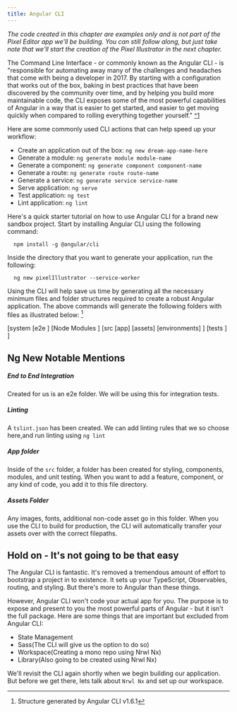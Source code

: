 ```yaml
---
title: Angular CLI
---
```

*The code created in this chapter are examples only and is not part of
the Pixel Editor app we'll be building. You can still follow along, but
just take note that we'll start the creation of the Pixel Illustrator in
the next chapter.*

The Command Line Interface - or commonly known as the Angular CLI - is
"responsible for automating away many of the challenges and headaches
that come with being a developer in 2017. By starting with a
configuration that works out of the box, baking in best practices that
have been discovered by the community over time, and by helping you
build more maintainable code, the CLI exposes some of the most powerful
capabilities of Angular in a way that is easier to get started, and
easier to get moving quickly when compared to rolling everything
together yourself." [^1](https://blog.angular.io/the-past-present-and-future-of-the-angular-cli-13cf55e455f8)

Here are some commonly used CLI actions that can help speed up your
workflow:

* Create an application out of the box: `ng new dream-app-name-here`
* Generate a module: `ng generate module module-name`
* Generate a component: `ng generate component component-name`
* Generate a route: `ng generate route route-name`
* Generate a service: `ng generate service service-name`
* Serve application: `ng serve`
* Test application: `ng test`
* Lint application: `ng lint`

Here's a quick starter tutorial on how to use Angular CLI for a brand
new sandbox project. Start by installing Angular CLI using the following
command:

```
  npm install -g @angular/cli
```

Inside the directory that you want to generate your application, run the
following:

```
  ng new pixelIllustrator --service-worker
```

Using the CLI will help save us time by generating all the necessary
minimum files and folder structures required to create a robust Angular
application. The above commands will generate the following folders with
files as illustrated below: [^2]

\[system [e2e ] \[Node Modules ] \[src [app] \[assets]
\[environments] ] \[tests ] ]

## Ng New Notable Mentions

##### End to End Integration

Created for us is an e2e folder. We will be using this for integration
tests.

##### Linting

A `tslint.json` has been created. We can add linting rules that we so
choose here,and run linting using `ng lint`

##### App folder

Inside of the `src` folder, a folder has been created for styling,
components, modules, and unit testing. When you want to add a feature,
component, or any kind of code, you add it to this file directory.

##### Assets Folder

Any images, fonts, additional non-code asset go in this folder. When you
use the CLI to build for production, the CLI will automatically transfer
your assets over with the correct filepaths.

## Hold on - It's not going to be that easy

The Angular CLI is fantastic. It's removed a tremendous amount of effort
to bootstrap a project in to existence. It sets up your TypeScript,
Observables, routing, and styling. But there's more to Angular than
these things.

However, Angular CLI won't code your actual app for you. The purpose is
to expose and present to you the most powerful parts of Angular - but it
isn't the full package. Here are some things that are important but
excluded from Angular CLI:

* State Management
* Sass(The CLI will give us the option to do so)
* Workspace(Creating a mono repo using Nrwl Nx)
* Library(Also going to be created using Nrwl Nx)

We'll revisit the CLI again shortly when we begin building our
application. But before we get there, lets talk about `Nrwl Nx` and set
up our workspace.

[^2]: Structure generated by Angular CLI v1.6.1